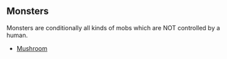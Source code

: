  ## Monsters

 Monsters are conditionally all kinds of mobs which are NOT controlled by a human.  

 * [Mushroom](Mushroom.md)
